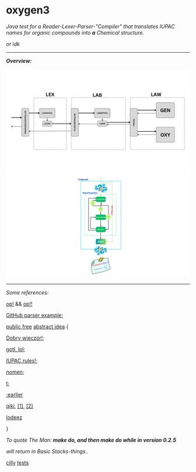 # oxygen3

_Java test for a Reader-Lexer-Parser-"Compiler" that translates IUPAC names for organic compounds into **a** Chemical structure._

_or idk_

---------------------------

_**Overview:**_

![demolll](https://github.com/KayserSoze42/ink/blob/main/src/main/java/ink/oxiemoron/lol/oxygen3/LLL.png?raw=true)
![demotest](https://github.com/KayserSoze42/ink/blob/main/src/main/java/ink/oxiemoron/lol/oxygen3/aquickonebythewho.png?raw=true)

---------------------------

_Some references:_ 

[op!](https://github.com/dan2097/opsin/tree/master) && [op!!](https://opsin.ch.cam.ac.uk/)

[GitHub parser example](https://github.com/Markvis/parser);

[public free](https://www.youtube.com/watch?v=0ZDPvdp2uFk) [abstract idea](https://www.youtube.com/watch?v=VKM1eLoN-gI) {

[Dobry wieczór!](https://www.youtube.com/watch?v=eF9qWbuQLuw);

[gotl, lol](https://github.com/Arjentix/GOTL);

[IUPAC rules!](https://iupac.qmul.ac.uk/);

[nomen](https://www2.chemistry.msu.edu/faculty/reusch/virttxtjml/nomen1.htm);

[t:](https://www.javatpoint.com/compiler-tutorial)

[:earlier](https://web.archive.org/web/20160305041504/http://dragonbook.stanford.edu/lecture-notes/Stanford-CS143/08-Bottom-Up-Parsing.pdf)

[qiki](https://en.wikipedia.org/wiki/Shift-reduce_parser), [[1]](https://github.com/noahmpauls/parser-generator), [[2]](https://github.com/MidCube/java_lexer_and_parser)

[lodeez](https://www.youtube.com/watch?v=NjKJ9-ejR6o)

}



_To quote The Man: **make do, and then make do while in version 0.2.5**_

_will return in Basic Stacks-things.._

[cilly](https://www.youtube.com/watch?v=iSnbIKd-k00) [tests](https://www.youtube.com/watch?v=AUbXWsA5l64)
